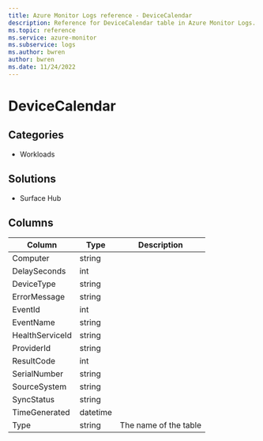 ```yaml
---
title: Azure Monitor Logs reference - DeviceCalendar
description: Reference for DeviceCalendar table in Azure Monitor Logs.
ms.topic: reference
ms.service: azure-monitor
ms.subservice: logs
ms.author: bwren
author: bwren
ms.date: 11/24/2022
---
```


# DeviceCalendar

 

## Categories

- Workloads
## Solutions

- Surface Hub




## Columns

| Column | Type | Description |
| --- | --- | --- |
| Computer | string |  |
| DelaySeconds | int |  |
| DeviceType | string |  |
| ErrorMessage | string |  |
| EventId | int |  |
| EventName | string |  |
| HealthServiceId | string |  |
| ProviderId | string |  |
| ResultCode | int |  |
| SerialNumber | string |  |
| SourceSystem | string |  |
| SyncStatus | string |  |
| TimeGenerated | datetime |  |
| Type | string | The name of the table |
